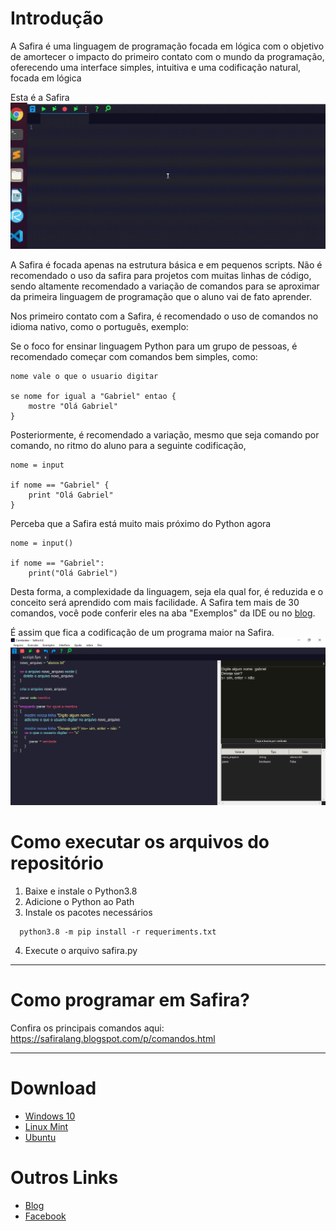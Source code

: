 # Introdução
A Safira é uma linguagem de programação focada em lógica com o objetivo de amortecer o impacto do primeiro contato com o mundo da programação, oferecendo uma interface simples, intuitiva e uma codificação natural, focada em lógica

Esta é a Safira
![Imagem](imagens/projeto.gif)

A Safira é focada apenas na estrutura básica e em pequenos scripts. Não é recomendado o uso da safira para projetos com muitas linhas de código, sendo altamente recomendado a variação de comandos para se aproximar da primeira linguagem de programação que o aluno vai de fato aprender.

Nos primeiro contato com a Safira, é recomendado o uso de comandos no idioma nativo, como o português, exemplo:

Se o foco for ensinar linguagem Python para um grupo de pessoas, é recomendado começar com comandos bem simples, como:

    nome vale o que o usuario digitar

    se nome for igual a "Gabriel" entao {
        mostre "Olá Gabriel"
    } 

Posteriormente, é recomendado a variação, mesmo que seja comando por comando, no ritmo do aluno para a seguinte codificação,

    nome = input

    if nome == "Gabriel" {
        print "Olá Gabriel"
    }

Perceba que a Safira está muito mais próximo do Python agora


    nome = input()

    if nome == "Gabriel":
        print("Olá Gabriel")



Desta forma, a complexidade da linguagem, seja ela qual for, é reduzida e o conceito será aprendido com mais facilidade. A Safira tem mais de 30 comandos, você pode conferir eles na aba "Exemplos" da IDE ou no [blog](https://safiralang.blogspot.com/p/comandos.html).
 
É assim que fica a codificação de um programa maior na Safira.
![Imagem](imagens/safira.png)

# Como executar os arquivos do repositório
1. Baixe e instale o Python3.8
2. Adicione o Python ao Path
3. Instale os pacotes necessários
  ```shell
    python3.8 -m pip install -r requeriments.txt
  ```
4. Execute o arquivo safira.py

-------------------------------------

# Como programar em Safira?
Confira os principais comandos aqui: https://safiralang.blogspot.com/p/comandos.html

-------------------------------------

# Download
* [Windows 10](https://safiralang.blogspot.com/p/downloads.html)
* [Linux Mint](https://safiralang.blogspot.com/p/downloads.html)
* [Ubuntu](https://safiralang.blogspot.com/p/downloads.html)

# Outros Links
* [Blog](https://safiralang.blogspot.com/)
* [Facebook](https://www.facebook.com/safiralang/)
